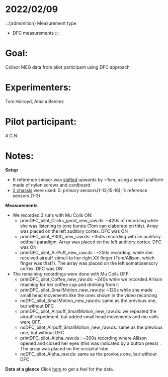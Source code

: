 # 2022/02/09

:::{admonition} Measurement type
- DFC measurements
:::

# Goal:
Collect MEG data from pilot participant using DFC approach

# Experimenters:
Tom Holroyd, Amaia Benitez

# Pilot participant: 
A.C.N.

# Notes:
**Setup**
- K reference sensor was [shifted](20220207_shiftedK) upwards by ~1cm, using a small platform made of nylon screws and cardboard
- [2 chassis](20220207_2Chass) were used: 0: primary sensors(1-13;15-16); 1: reference sensors (1-3)


**Measurements**
- We recorded 3 runs with Mu Coils ON:
    - primDFC_pilot_Clicks_good_new_raw.ds: ~420s of recording while she was listening to tone bursts  (Tom can elaborate on this). Array was placed on the left auditory cortex. DFC was ON
    - primDFC_pilot_P300_new_raw.ds: ~350s recording with an auditory oddball paradigm. Array was placed on the left auditory cortex. DFC was ON
    - primDFC_pilot_AirPuff_new_raw.ds : ~250s recording, while she received airpuff stimuli to her right XX finger (Tom/Allison, which finger was that?). The array was placed on the left somatosensory cortex. DFC was ON
- The remaining recordings were done with Mu Coils OFF:
    - primDFC_pilot_Coffee_new_raw.ds: ~240s while we recorded Allison reaching for her coffee cup and drinking from it
    - primDFC_pilot_SmallMotion_new_raw.ds: ~120s while she made small head movements like the ones shown in the video recording
    - noDFC_pilot_SmallMotion_new_raw.ds: same as the previous one, but without DFC
    - primDFC_pilot_Airpuff_SmallMotion_new_raw.ds: we repeated the airpuff experiment, but added small head movements and mu coils were OFF.
    - noDFC_pilot_Airpuff_SmallMotion_new_raw.ds: same as the previous one, but without DFC
    - primDFC_pilot_Alpha_raw.ds : ~300s recording where Allison opened and closed her eyes (this was indicated by a button press) . The array was placed on the occipital lobe
    - noDFC_pilot_Alpha_raw.ds: same as the previous one, but without DFC
    
**Data at a glance**
Click [here](../Data_At_A_Glance/20220209.md) to get a feel for the data. 

